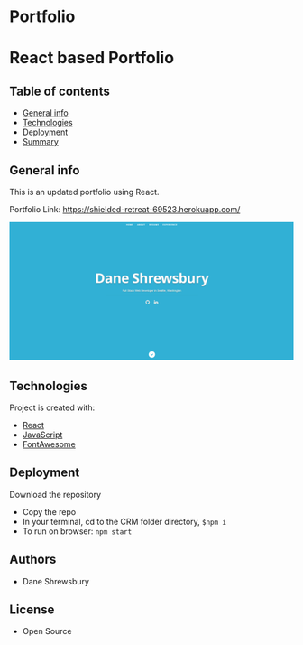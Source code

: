 # Portfolio
# React based Portfolio

## Table of contents

- [General info](#general-info)
- [Technologies](#Technologies)
- [Deployment](#Deployment)
- [Summary](#Summary)

## General info

This is an updated portfolio using React. 

Portfolio Link: https://shielded-retreat-69523.herokuapp.com/

![Image](/public/images/Portfolio.png)

## Technologies

Project is created with:

- [React](https://reactjs.org/)
- [JavaScript](https://www.javascript.com/)
- [FontAwesome](https://fontawesome.com/)

## Deployment

Download the repository

- Copy the repo
- In your terminal, cd to the CRM folder directory, `$npm i`
- To run on browser: `npm start`

## Authors

- Dane Shrewsbury

## License

- Open Source


